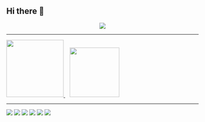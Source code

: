 ## Hi there 👋
<div align="center">
 <a href="https://git.io/streak-stats">
   <img src="https://github-readme-streak-stats.herokuapp.com/?user=yutarou12&currStreakNum=2FD3EB&fire=pink&sideLabels=EB1991FF&background=141321&theme=dark" />
 </a>
</div>

___

<div>
  <a href="https://github.com/anuraghazra/github-readme-stats">
    <img height=150 src="https://github-readme-stats.vercel.app/api?username=yutarou12&show_icons=true&theme=radical" />
  </a>
  &nbsp;&nbsp;
  <a href="https://github.com/anuraghazra/github-readme-stats">
    <img height=130 src="https://github-readme-stats.vercel.app/api/top-langs/?username=yutarou12&theme=radical&layout=compact&" />
  </a>
</div>

___

![](https://img.shields.io/badge/python-%2314354C.svg?style=for-the-badge&logo=python&logoColor=white)
![](https://img.shields.io/badge/javascript-%23323330.svg?style=for-the-badge&logo=javascript&logoColor=%23F7DF1E)
![](https://img.shields.io/badge/html5-%23E34F26.svg?style=for-the-badge&logo=html5&logoColor=white)
![](https://img.shields.io/badge/pycharm-143?style=for-the-badge&logo=pycharm&logoColor=black&color=black&labelColor=green)
![](https://img.shields.io/badge/git-%23F05033.svg?style=for-the-badge&logo=git&logoColor=white)
![](https://img.shields.io/badge/github-%23121011.svg?style=for-the-badge&logo=github&logoColor=white)

<!--
**yutarou12/yutarou12** is a ✨ _special_ ✨ repository because its `README.md` (this file) appears on your GitHub profile.

Here are some ideas to get you started:

- 🔭 I’m currently working on ...
- 🌱 I’m currently learning ...
- 👯 I’m looking to collaborate on ...
- 🤔 I’m looking for help with ...
- 💬 Ask me about ...
- 📫 How to reach me: ...
- 😄 Pronouns: ...
- ⚡ Fun fact: ...
-->
